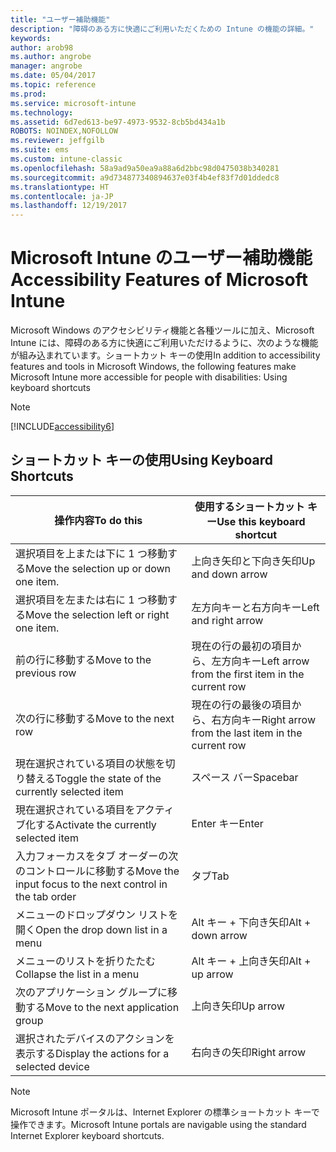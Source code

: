 ```yaml
---
title: "ユーザー補助機能"
description: "障碍のある方に快適にご利用いただくための Intune の機能の詳細。"
keywords: 
author: arob98
ms.author: angrobe
manager: angrobe
ms.date: 05/04/2017
ms.topic: reference
ms.prod: 
ms.service: microsoft-intune
ms.technology: 
ms.assetid: 6d7ed613-be97-4973-9532-8cb5bd434a1b
ROBOTS: NOINDEX,NOFOLLOW
ms.reviewer: jeffgilb
ms.suite: ems
ms.custom: intune-classic
ms.openlocfilehash: 58a9ad9a50ea9a88a6d2bbc98d0475038b340281
ms.sourcegitcommit: a9d734877340894637e03f4b4ef83f7d01ddedc8
ms.translationtype: HT
ms.contentlocale: ja-JP
ms.lasthandoff: 12/19/2017
---
```

# <a name="accessibility-features-of-microsoft-intune"></a><span data-ttu-id="49c03-103">Microsoft Intune のユーザー補助機能</span><span class="sxs-lookup"><span data-stu-id="49c03-103">Accessibility Features of Microsoft Intune</span></span>
<span data-ttu-id="49c03-104">Microsoft Windows のアクセシビリティ機能と各種ツールに加え、Microsoft Intune には、障碍のある方に快適にご利用いただけるように、次のような機能が組み込まれています。ショートカット キーの使用</span><span class="sxs-lookup"><span data-stu-id="49c03-104">In addition to accessibility features and tools in Microsoft Windows, the following features make Microsoft Intune more accessible for people with disabilities: Using keyboard shortcuts</span></span>

> [!NOTE]
> [!INCLUDE[accessibility6](./includes/accessibility6_md.md)]

## <a name="using-keyboard-shortcuts"></a><span data-ttu-id="49c03-105">ショートカット キーの使用</span><span class="sxs-lookup"><span data-stu-id="49c03-105">Using Keyboard Shortcuts</span></span>

|<span data-ttu-id="49c03-106">操作内容</span><span class="sxs-lookup"><span data-stu-id="49c03-106">To do this</span></span>|<span data-ttu-id="49c03-107">使用するショートカット キー</span><span class="sxs-lookup"><span data-stu-id="49c03-107">Use this keyboard shortcut</span></span>|
|--------------|------------------------------|
|<span data-ttu-id="49c03-108">選択項目を上または下に 1 つ移動する</span><span class="sxs-lookup"><span data-stu-id="49c03-108">Move the selection up or down one item.</span></span>|<span data-ttu-id="49c03-109">上向き矢印と下向き矢印</span><span class="sxs-lookup"><span data-stu-id="49c03-109">Up and down arrow</span></span>|
|<span data-ttu-id="49c03-110">選択項目を左または右に 1 つ移動する</span><span class="sxs-lookup"><span data-stu-id="49c03-110">Move the selection left or right one item.</span></span>|<span data-ttu-id="49c03-111">左方向キーと右方向キー</span><span class="sxs-lookup"><span data-stu-id="49c03-111">Left and right arrow</span></span>|
|<span data-ttu-id="49c03-112">前の行に移動する</span><span class="sxs-lookup"><span data-stu-id="49c03-112">Move to the previous row</span></span>|<span data-ttu-id="49c03-113">現在の行の最初の項目から、左方向キー</span><span class="sxs-lookup"><span data-stu-id="49c03-113">Left arrow from the first item in the current row</span></span>|
|<span data-ttu-id="49c03-114">次の行に移動する</span><span class="sxs-lookup"><span data-stu-id="49c03-114">Move to the next row</span></span>|<span data-ttu-id="49c03-115">現在の行の最後の項目から、右方向キー</span><span class="sxs-lookup"><span data-stu-id="49c03-115">Right arrow from the last item in the current row</span></span>|
|<span data-ttu-id="49c03-116">現在選択されている項目の状態を切り替える</span><span class="sxs-lookup"><span data-stu-id="49c03-116">Toggle the state of the currently selected item</span></span>|<span data-ttu-id="49c03-117">スペース バー</span><span class="sxs-lookup"><span data-stu-id="49c03-117">Spacebar</span></span>|
|<span data-ttu-id="49c03-118">現在選択されている項目をアクティブ化する</span><span class="sxs-lookup"><span data-stu-id="49c03-118">Activate the currently selected item</span></span>|<span data-ttu-id="49c03-119">Enter キー</span><span class="sxs-lookup"><span data-stu-id="49c03-119">Enter</span></span>|
|<span data-ttu-id="49c03-120">入力フォーカスをタブ オーダーの次のコントロールに移動する</span><span class="sxs-lookup"><span data-stu-id="49c03-120">Move the input focus to the next control in the tab order</span></span>|<span data-ttu-id="49c03-121">タブ</span><span class="sxs-lookup"><span data-stu-id="49c03-121">Tab</span></span>|
|<span data-ttu-id="49c03-122">メニューのドロップダウン リストを開く</span><span class="sxs-lookup"><span data-stu-id="49c03-122">Open the drop down list in a menu</span></span>|<span data-ttu-id="49c03-123">Alt キー + 下向き矢印</span><span class="sxs-lookup"><span data-stu-id="49c03-123">Alt + down arrow</span></span>|
|<span data-ttu-id="49c03-124">メニューのリストを折りたたむ</span><span class="sxs-lookup"><span data-stu-id="49c03-124">Collapse the list in a menu</span></span>|<span data-ttu-id="49c03-125">Alt キー + 上向き矢印</span><span class="sxs-lookup"><span data-stu-id="49c03-125">Alt + up arrow</span></span>|
|<span data-ttu-id="49c03-126">次のアプリケーション グループに移動する</span><span class="sxs-lookup"><span data-stu-id="49c03-126">Move to the next application group</span></span>|<span data-ttu-id="49c03-127">上向き矢印</span><span class="sxs-lookup"><span data-stu-id="49c03-127">Up arrow</span></span>|
|<span data-ttu-id="49c03-128">選択されたデバイスのアクションを表示する</span><span class="sxs-lookup"><span data-stu-id="49c03-128">Display the actions for a selected device</span></span>|<span data-ttu-id="49c03-129">右向きの矢印</span><span class="sxs-lookup"><span data-stu-id="49c03-129">Right arrow</span></span>|
> [!NOTE]
> <span data-ttu-id="49c03-130">Microsoft Intune ポータルは、Internet Explorer の標準ショートカット キーで操作できます。</span><span class="sxs-lookup"><span data-stu-id="49c03-130">Microsoft Intune portals are navigable using the standard Internet Explorer keyboard shortcuts.</span></span>
